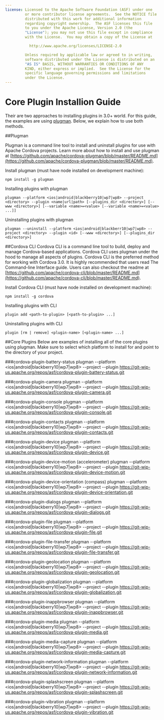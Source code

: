 ```yaml
---
license: Licensed to the Apache Software Foundation (ASF) under one
         or more contributor license agreements.  See the NOTICE file
         distributed with this work for additional information
         regarding copyright ownership.  The ASF licenses this file
         to you under the Apache License, Version 2.0 (the
         "License"); you may not use this file except in compliance
         with the License.  You may obtain a copy of the License at

           http://www.apache.org/licenses/LICENSE-2.0

         Unless required by applicable law or agreed to in writing,
         software distributed under the License is distributed on an
         "AS IS" BASIS, WITHOUT WARRANTIES OR CONDITIONS OF ANY
         KIND, either express or implied.  See the License for the
         specific language governing permissions and limitations
         under the License.
---
```


# Core Plugin Installion Guide

Their are two approaches to installing plugins in 3.0+ world. For this guide, the examples are using [plugman](https://github.com/apache/cordova-plugman/). Below, we explain how to use both methods.

##Plugman

Plugman is a command line tool to install and uninstall plugins for use with Apache Cordova projects. Learn more about how to install and use plugman at [https://github.com/apache/cordova-plugman/blob/master/README.md](https://github.com/apache/cordova-plugman/blob/master/README.md).

Install plugman (must have node installed on development machine):

    npm install -g plugman
    
Installing plugins with plugman

    plugman --platform <ios|android|blackberry10|wp7|wp8> --project <directory> --plugin <name|url|path> [--plugins_dir <directory>] [--www <directory>] [--variable <name>=<value> [--variable <name>=<value> ...]]
        
Uninstalling plugins with plugman

    plugman --uninstall --platform <ios|android|blackberr10|wp7|wp8> --project <directory> --plugin <id> [--www <directory>] [--plugins_dir <directory>]
        
##Cordova CLI
Cordova CLI is a command line tool to build, deploy and manage Cordova-based applications. Cordova CLI uses plugman under the hood to manage all aspects of plugins. Cordova CLI is the preferred method for working with Cordova 3.0. It is highly recommended that users read The Command-line Interface guide. Users can also checkout the readme at [https://github.com/apache/cordova-cli/blob/master/README.md](https://github.com/apache/cordova-cli/blob/master/README.md).

Install Cordova CLI (must have node installed on development machine):

    npm install -g cordova
    
Installing plugins with CLI

    plugin add <path-to-plugin> [<path-to-plugin> ...]

Uninstalling plugins with CLI

    plugin [rm | remove] <plugin-name> [<plugin-name> ...]
    

##Core Plugins
Below are examples of installing all of the core plugins using plugman. Make sure to select which platform to install for and point to the directory of your project.

###cordova-plugin-battery-status
    plugman --platform <ios|android|blackberry10|wp7|wp8> --project <directory> --plugin https://git-wip-us.apache.org/repos/asf/cordova-plugin-battery-status.git

###cordova-plugin-camera
    plugman --platform <ios|android|blackberry10|wp7|wp8> --project <directory> --plugin https://git-wip-us.apache.org/repos/asf/cordova-plugin-camera.git
    
###cordova-plugin-console
    plugman --platform <ios|android|blackberry10|wp7|wp8> --project <directory> --plugin https://git-wip-us.apache.org/repos/asf/cordova-plugin-console.git

###cordova-plugin-contacts
    plugman --platform <ios|android|blackberry10|wp7|wp8> --project <directory> --plugin https://git-wip-us.apache.org/repos/asf/cordova-plugin-contacts.git
    
###cordova-plugin-device
    plugman --platform <ios|android|blackberry10|wp7|wp8> --project <directory> --plugin https://git-wip-us.apache.org/repos/asf/cordova-plugin-device.git

###cordova-plugin-device-motion (accelerometer)
    plugman --platform <ios|android|blackberry10|wp7|wp8> --project <directory> --plugin https://git-wip-us.apache.org/repos/asf/cordova-plugin-device-motion.git

###cordova-plugin-device-orientation (compass)
    plugman --platform <ios|android|blackberry10|wp7|wp8> --project <directory> --plugin https://git-wip-us.apache.org/repos/asf/cordova-plugin-device-orientation.git

###cordova-plugin-dialogs
    plugman --platform <ios|android|blackberry10|wp7|wp8> --project <directory> --plugin https://git-wip-us.apache.org/repos/asf/cordova-plugin-dialogs.git

###cordova-plugin-file
    plugman --platform <ios|android|blackberry10|wp7|wp8> --project <directory> --plugin https://git-wip-us.apache.org/repos/asf/cordova-plugin-file.git

###cordova-plugin-file-transfer
    plugman --platform <ios|android|blackberry10|wp7|wp8> --project <directory> --plugin https://git-wip-us.apache.org/repos/asf/cordova-plugin-file-transfer.git

###cordova-plugin-geolocation
    plugman --platform <ios|android|blackberry10|wp7|wp8> --project <directory> --plugin https://git-wip-us.apache.org/repos/asf/cordova-plugin-geolocation.git

###cordova-plugin-globalization
    plugman --platform <ios|android|blackberry10|wp7|wp8> --project <directory> --plugin https://git-wip-us.apache.org/repos/asf/cordova-plugin-globalization.git

###cordova-plugin-inappbrowser
    plugman --platform <ios|android|blackberry10|wp7|wp8> --project <directory> --plugin https://git-wip-us.apache.org/repos/asf/cordova-plugin-inappbrowser.git

###cordova-plugin-media
    plugman --platform <ios|android|blackberry10|wp7|wp8> --project <directory> --plugin https://git-wip-us.apache.org/repos/asf/cordova-plugin-media.git

###cordova-plugin-media-capture
    plugman --platform <ios|android|blackberry10|wp7|wp8> --project <directory> --plugin https://git-wip-us.apache.org/repos/asf/cordova-plugin-media-capture.git

###cordova-plugin-network-information
    plugman --platform <ios|android|blackberry10|wp7|wp8> --project <directory> --plugin https://git-wip-us.apache.org/repos/asf/cordova-plugin-network-information.git

###cordova-plugin-splashscreen
    plugman --platform <ios|android|blackberry10|wp7|wp8> --project <directory> --plugin https://git-wip-us.apache.org/repos/asf/cordova-plugin-splashscreen.git

###cordova-plugin-vibration
    plugman --platform <ios|android|blackberry10|wp7|wp8> --project <directory> --plugin https://git-wip-us.apache.org/repos/asf/cordova-plugin-vibration.git
